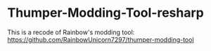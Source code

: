 # Thumper-Modding-Tool-resharp

This is a recode of Rainbow's modding tool: https://github.com/RainbowUnicorn7297/thumper-modding-tool
